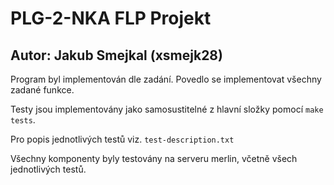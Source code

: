 # PLG-2-NKA FLP Projekt
## Autor: Jakub Smejkal (xsmejk28)

Program byl implementován dle zadání. Povedlo se implementovat všechny zadané funkce.

Testy jsou implementovány jako samosustitelné z hlavní složky pomocí `make tests`.

Pro popis jednotlivých testů viz. `test-description.txt`

Všechny komponenty byly testovány na serveru merlin, včetně všech jednotlivých testů.
